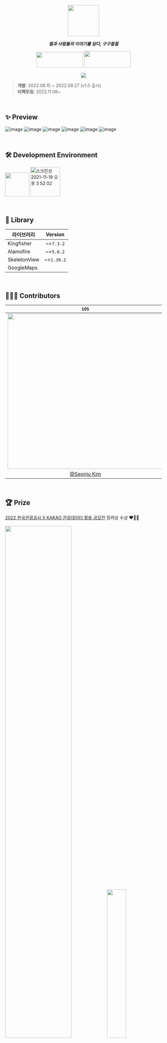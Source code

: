 <div align="center"> 

<img src="https://user-images.githubusercontent.com/48851230/199776202-af93f9d2-0aa7-4858-98e9-d699f0158d20.png" width="100"/>

_**절과 사람들의 이야기를 담다, 구구절절**_

<a href="https://apps.apple.com/kr/app/%EA%B5%AC%EA%B5%AC%EC%A0%88%EC%A0%88/id1644992356" target="_blank"><img src="https://user-images.githubusercontent.com/48851230/199987962-7fdac587-b1a0-4570-ad14-464c47fe2843.png" width="150" height="50" /></a>
<a href="https://play.google.com/store/apps/details?id=com.eun.gugujeoljeol.ggjj.aos" target="_blank"><img src="https://user-images.githubusercontent.com/48851230/199987752-1de47616-5baa-4834-913e-df7664625499.png" width="150" height="53"/></a>

<img style="max-width: 100%;" src="https://user-images.githubusercontent.com/48851230/199778058-ab971f54-efa4-4297-83a0-4e6e7f404017.png" /><br>

</div>

> **개발**: 2022.08.15 ~ 2022.09.27 (v1.0 출시)<br>
**리팩토링**: 2022.11.06~

<br>

## ✨ Preview
![image](https://user-images.githubusercontent.com/48851230/200000487-5e6bfbe2-0bb9-4ceb-961c-d39770e4b1f9.png)
![image](https://user-images.githubusercontent.com/48851230/200000575-d933c9f3-935f-422c-9a8a-12510daafc2a.png)
![image](https://user-images.githubusercontent.com/48851230/200000590-0c018226-9fe6-44ba-bde8-76623402c935.png)
![image](https://user-images.githubusercontent.com/48851230/200000613-7c97b5b0-ac1e-4e84-b21b-2aa69f763060.png)
![image](https://user-images.githubusercontent.com/48851230/200000637-cc7a8b28-96ce-446c-8617-383364fe7631.png)
![image](https://user-images.githubusercontent.com/48851230/200000669-20ce4eb5-ac50-44e4-b411-cef0a01ceecb.png)

<br>

## 🛠 Development Environment
<img width="77" src="https://img.shields.io/badge/iOS-14.0+-silver"> <img width="95" alt="스크린샷 2021-11-19 오후 3 52 02" src="https://img.shields.io/badge/Xcode-14.0.1-blue">

<br>

## 🎁 Library

| 라이브러리        | Version |
| ----------------- | :------: |
| Kingfisher        | ~>`7.3.2`  |
| Alamofire         | ~>`5.6.2`  |
| SkeletonView      | ~>`1.30.2` |
| GoogleMaps        |          |

<br>

## 👨‍👧‍👧 Contributors

| `iOS` | `Android` | `Server` | `Server` |
| :---: | :-------: | :------: | :------: |
| <img src="https://github.com/GuGuJeolJeol/.github/assets/48851230/b408920b-5be3-4748-9510-214deda8d27a" width="500"> | <img src="https://github.com/GuGuJeolJeol/GGJJ_iOS/assets/48851230/5a416cb6-021d-464d-a3a9-2f1a34a8463e" width="500"> | <img src="https://user-images.githubusercontent.com/48851230/199772301-e89a48d8-d842-4824-b029-ed79fe2596ac.png" width="500"> | <img src="https://github.com/GuGuJeolJeol/.github/assets/48851230/220fe2ab-18eb-4c24-a5e6-54e0431adb98" width="500"> |
| [@Seonju Kim](https://github.com/Seon-Ju) | [@Jiyeon Eun](https://github.com/eunoia3) | [@Sukwoo Jung](https://github.com/SukWooJung) | [@Hyunseung Lim](https://github.com/hyun-seung) |

<br>

## 🏆 Prize
[2022 한국관광공사 X KAKAO 관광데이터 활용 공모전](https://www.data.go.kr/bbs/ntc/selectNotice.do?originId=NOTICE_0000000002540) 장려상 수상 ❤️‍🔥🎉
<br><br><img src="https://user-images.githubusercontent.com/48851230/199997055-6371ce20-6304-43b4-8953-66ccf4e53fac.jpeg" width="65%"><img src="https://user-images.githubusercontent.com/48851230/199997364-756e9538-cd25-438b-9562-7255ac48ba4c.jpeg" width="35%"><br><br>
